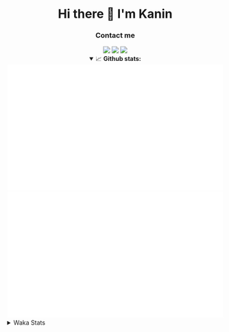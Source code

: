 <div align="center">
 <h1>Hi there 👋 I'm Kanin</h1>
 <h3>Contact me</h3>
 <a href="mailto:im@kanin.dev"><img src="https://img.shields.io/badge/gmail-%23D14836.svg?&style=for-the-badge&logo=gmail&logoColor=white"/></a>
 <a href="https://twitter.com/KaninDev"><img src="https://img.shields.io/badge/twitter-%231DA1F2.svg?&style=for-the-badge&logo=twitter&logoColor=white"/></a>
 <a href="https://www.linkedin.com/in/KaninDev"><img src="https://img.shields.io/badge/linkedin-%230077B5.svg?&style=for-the-badge&logo=linkedin&logoColor=white"/></a>
<details open>
  <summary>📈 <b>Github stats:</b></summary>
  <img src="https://github.com/Kanin/Kanin/blob/master/scripts/GitHubStats/generated/overview.svg"/>
  <img src="https://github.com/Kanin/Kanin/blob/master/scripts/GitHubStats/generated/languages.svg"/>
</details>
</div>

<details>
 <summary>Waka Stats</summary>

<!--START_SECTION:waka-->
![Code Time](http://img.shields.io/badge/Code%20Time-1%2C901%20hrs%2039%20mins-blue)

![Profile Views](http://img.shields.io/badge/Profile%20Views-1-blue)

![Lines of code](https://img.shields.io/badge/From%20Hello%20World%20I%27ve%20Written-27%20Thousand%20lines%20of%20code-blue)

**🐱 My GitHub Data** 

> 🏆 43 Contributions in the Year 2023
 > 
> 📦 97.4 kB Used in GitHub's Storage 
 > 
> 🚫 Not Opted to Hire
 > 
> 📜 18 Public Repositories 
 > 
> 🔑 10 Private Repositories  
 > 
**I'm a Night 🦉** 

```text
🌞 Morning    63 commits     ████░░░░░░░░░░░░░░░░░░░░░   16.49% 
🌆 Daytime    53 commits     ███░░░░░░░░░░░░░░░░░░░░░░   13.87% 
🌃 Evening    119 commits    ███████░░░░░░░░░░░░░░░░░░   31.15% 
🌙 Night      147 commits    █████████░░░░░░░░░░░░░░░░   38.48%

```
📅 **I'm Most Productive on Sunday** 

```text
Monday       50 commits     ███░░░░░░░░░░░░░░░░░░░░░░   13.09% 
Tuesday      30 commits     ██░░░░░░░░░░░░░░░░░░░░░░░   7.85% 
Wednesday    44 commits     ███░░░░░░░░░░░░░░░░░░░░░░   11.52% 
Thursday     52 commits     ███░░░░░░░░░░░░░░░░░░░░░░   13.61% 
Friday       32 commits     ██░░░░░░░░░░░░░░░░░░░░░░░   8.38% 
Saturday     52 commits     ███░░░░░░░░░░░░░░░░░░░░░░   13.61% 
Sunday       122 commits    ████████░░░░░░░░░░░░░░░░░   31.94%

```


📊 **This Week I Spent My Time On** 

```text
⌚︎ Time Zone: America/New_York

💬 Programming Languages: 
Python                   10 hrs 4 mins       ████████████████████████░   97.18% 
Text                     13 mins             ░░░░░░░░░░░░░░░░░░░░░░░░░   2.21% 
Log File                 1 min               ░░░░░░░░░░░░░░░░░░░░░░░░░   0.17% 
.env file                1 min               ░░░░░░░░░░░░░░░░░░░░░░░░░   0.17% 
virtualenv               0 secs              ░░░░░░░░░░░░░░░░░░░░░░░░░   0.11%

🔥 Editors: 
PyCharm                  10 hrs 22 mins      █████████████████████████   100.0%

🐱‍💻 Projects: 
BB-CommunityBot          4 hrs 56 mins       ████████████░░░░░░░░░░░░░   47.62% 
VoiceSphere              3 hrs 10 mins       ███████░░░░░░░░░░░░░░░░░░   30.54% 
MediaUploader            2 hrs 15 mins       █████░░░░░░░░░░░░░░░░░░░░   21.84% 
Unknown Project          0 secs              ░░░░░░░░░░░░░░░░░░░░░░░░░   0.0%

💻 Operating System: 
Windows                  10 hrs 22 mins      █████████████████████████   100.0%

```

**I Mostly Code in Python** 

```text
Python                   25 repos            ██████████████████░░░░░░░   73.53% 
JavaScript               3 repos             ██░░░░░░░░░░░░░░░░░░░░░░░   8.82% 
Java                     3 repos             ██░░░░░░░░░░░░░░░░░░░░░░░   8.82% 
Kotlin                   2 repos             █░░░░░░░░░░░░░░░░░░░░░░░░   5.88% 
HTML                     1 repo              ░░░░░░░░░░░░░░░░░░░░░░░░░   2.94%

```


**Timeline**

![Chart not found](https://raw.githubusercontent.com/Kanin/Kanin/master/charts/bar_graph.png) 


 Last Updated on 06/02/2023 10:38:49 UTC
<!--END_SECTION:waka-->
</details>
